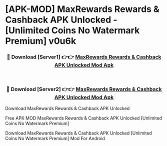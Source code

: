 # [APK-MOD] MaxRewards  Rewards & Cashback APK Unlocked - [Unlimited Coins No Watermark Premium] v0u6k



<div align="center">
<h3>🔴 Download [Server1] 👉👉 <a href="https://momento.my/?title=MaxRewards__Rewards_&_Cashback_APK_Unlocked">MaxRewards  Rewards & Cashback APK Unlocked Mod Apk</a></h3><br>

<h3>🔴 Download [Server2] 👉👉 <a href="https://momento.my/?title=MaxRewards__Rewards_&_Cashback_APK_Unlocked">MaxRewards  Rewards & Cashback APK Unlocked Mod Apk</a></h3>
</div>



Download MaxRewards  Rewards & Cashback APK Unlocked 

Free APK MOD MaxRewards  Rewards & Cashback APK Unlocked [Unlimited Coins No Watermark Premium]

Download MaxRewards  Rewards & Cashback APK Unlocked [Unlimited Coins No Watermark Premium] Mod For Android
